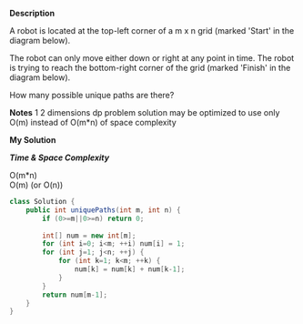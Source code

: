 **Description**

A robot is located at the top-left corner of a m x n grid (marked 'Start' in the diagram below).

The robot can only move either down or right at any point in time. The robot is trying to reach the bottom-right corner of the grid (marked 'Finish' in the diagram below).

How many possible unique paths are there?

**Notes**
1 2 dimensions dp problem solution may be optimized to use only O(m) instead of O(m\*n) of space complexity

**My Solution**

***Time & Space Complexity***

O(m\*n)  
O(m) (or O(n))

```java
class Solution {
    public int uniquePaths(int m, int n) {
        if (0>=m||0>=n) return 0;
        
        int[] num = new int[m];
        for (int i=0; i<m; ++i) num[i] = 1;
        for (int j=1; j<n; ++j) {
            for (int k=1; k<m; ++k) {
                num[k] = num[k] + num[k-1];
            }
        }
        return num[m-1];
    }
}
```

